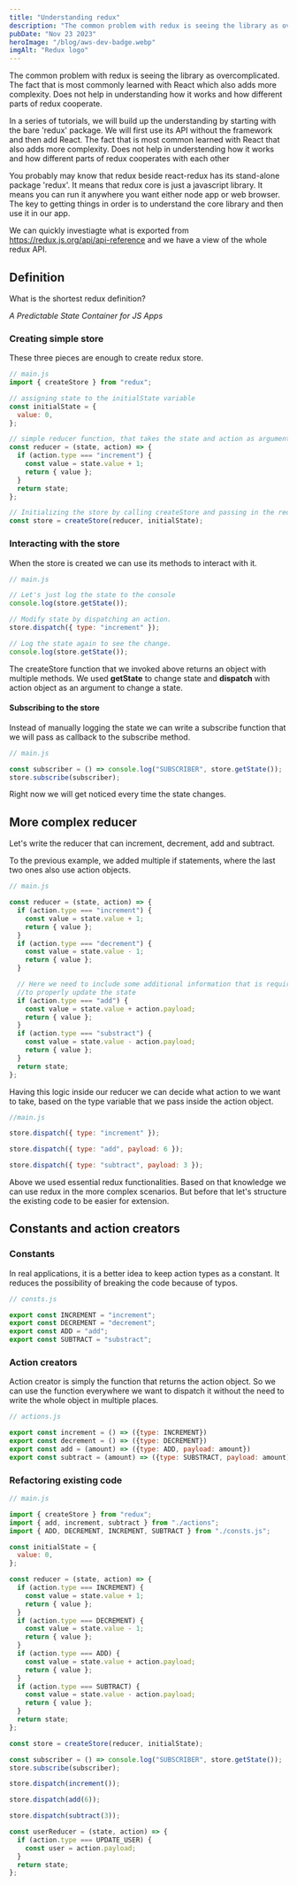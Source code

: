 ```yaml
---
title: "Understanding redux"
description: "The common problem with redux is seeing the library as overcomplicated. The fact that is most commonly learned with React which also adds more complexity. Does not help in understanding how it works and how different parts of redux cooperate."
pubDate: "Nov 23 2023"
heroImage: "/blog/aws-dev-badge.webp"
imgAlt: "Redux logo"
---
```


The common problem with redux is seeing the library as overcomplicated. The fact that is most commonly learned with React which also adds more complexity. Does not help in understanding how it works and how different parts of redux cooperate.

In a series of tutorials, we will build up the understanding by starting with the bare 'redux' package. We will first use its API without the framework and then add React.
The fact that is most common learned with React that also adds more complexity. Does not help in understending how it works and how different parts of redux cooperates with each other

You probably may know that redux beside react-redux has its stand-alone package 'redux'. It means that redux core is just a javascript library. It means you can run it anywhere you want either node app or web browser. The key to getting things in order is to understand the core library and then use it in our app.

We can quickly investiagte what is exported from https://redux.js.org/api/api-reference and we have a view of the whole redux API.

## Definition

What is the shortest redux definition?

_A Predictable State Container for JS Apps_

### Creating simple store

These three pieces are enough to create redux store.

```js
// main.js
import { createStore } from "redux";

// assigning state to the initialState variable
const initialState = {
  value: 0,
};

// simple reducer function, that takes the state and action as arguments. If the action type is "increment", it returns a new state object with the value incremented by 1. If the action type is anything else, it returns the state as is.
const reducer = (state, action) => {
  if (action.type === "increment") {
    const value = state.value + 1;
    return { value };
  }
  return state;
};

// Initializing the store by calling createStore and passing in the reducer and initialState variables. It returns a store object, than contains the state and a few methods to interact with the state.
const store = createStore(reducer, initialState);
```

### Interacting with the store

When the store is created we can use its methods to interact with it.

```js
// main.js

// Let's just log the state to the console
console.log(store.getState());

// Modify state by dispatching an action.
store.dispatch({ type: "increment" });

// Log the state again to see the change.
console.log(store.getState());
```

The createStore function that we invoked above returns an object with multiple methods. We used **getState** to change state and **dispatch** with action object as an argument to change a state.

#### Subscribing to the store

Instead of manually logging the state we can write a subscribe function that we will pass as callback to the subscribe method.

```js
// main.js

const subscriber = () => console.log("SUBSCRIBER", store.getState());
store.subscribe(subscriber);
```

Right now we will get noticed every time the state changes.

## More complex reducer

Let's write the reducer that can increment, decrement, add and subtract.

To the previous example, we added multiple if statements, where the last two ones also use action objects.

```js
// main.js

const reducer = (state, action) => {
  if (action.type === "increment") {
    const value = state.value + 1;
    return { value };
  }
  if (action.type === "decrement") {
    const value = state.value - 1;
    return { value };
  }

  // Here we need to include some additional information that is required
  //to properly update the state
  if (action.type === "add") {
    const value = state.value + action.payload;
    return { value };
  }
  if (action.type === "substract") {
    const value = state.value - action.payload;
    return { value };
  }
  return state;
};
```

Having this logic inside our reducer we can decide what action to we want to take, based on the type variable that we pass inside the action object.

```js
//main.js

store.dispatch({ type: "increment" });

store.dispatch({ type: "add", payload: 6 });

store.dispatch({ type: "subtract", payload: 3 });
```

Above we used essential redux functionalities. Based on that knowledge we can use redux in the more complex scenarios. But before that let's structure the existing code to be easier for extension.

## Constants and action creators

### Constants

In real applications, it is a better idea to keep action types as a constant. It reduces the possibility of breaking the code because of typos.

```js
// consts.js

export const INCREMENT = "increment";
export const DECREMENT = "decrement";
export const ADD = "add";
export const SUBTRACT = "substract";
```

### Action creators

Action creator is simply the function that returns the action object. So we can use the function everywhere we want to dispatch it without the need to write the whole object in multiple places.

```js
// actions.js

export const increment = () => ({type: INCREMENT})
export const decrement = () => ({type: DECREMENT})
export const add = (amount) => ({type: ADD, payload: amount})
export const subtract = (amount) => ({type: SUBSTRACT, payload: amount)
```

### Refactoring existing code

```js
// main.js

import { createStore } from "redux";
import { add, increment, subtract } from "./actions";
import { ADD, DECREMENT, INCREMENT, SUBTRACT } from "./consts.js";

const initialState = {
  value: 0,
};

const reducer = (state, action) => {
  if (action.type === INCREMENT) {
    const value = state.value + 1;
    return { value };
  }
  if (action.type === DECREMENT) {
    const value = state.value - 1;
    return { value };
  }
  if (action.type === ADD) {
    const value = state.value + action.payload;
    return { value };
  }
  if (action.type === SUBTRACT) {
    const value = state.value - action.payload;
    return { value };
  }
  return state;
};

const store = createStore(reducer, initialState);

const subscriber = () => console.log("SUBSCRIBER", store.getState());
store.subscribe(subscriber);

store.dispatch(increment());

store.dispatch(add(6));

store.dispatch(subtract(3));
```

```js
const userReducer = (state, action) => {
  if (action.type === UPDATE_USER) {
    const user = action.payload;
  }
  return state;
};
```
